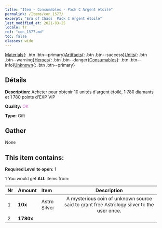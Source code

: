 ```yaml
---
title: "Item - Consumables - Pack C Argent étoilé"
permalink: /Items/con_1577/
excerpt: "Era of Chaos  Pack C Argent étoilé"
last_modified_at: 2021-03-25
locale: fr
ref: "con_1577.md"
toc: false
classes: wide
---
```

 [Materials](/fr/Items/){: .btn .btn--primary}[Artifacts](/fr/Items/Artifacts/){: .btn .btn--success}[Units](/fr/Items/Units/){: .btn .btn--warning}[Heroes](/fr/Items/Heroes/){: .btn .btn--danger}[Consumables](/fr/Items/Consumables/){: .btn .btn--info}[Unknown](/fr/Items/Unknown/){: .btn .btn--primary}

## Détails
 **Description:** Acheter pour obtenir 10 unités d'argent étoilé, 1 780 diamants et 1 780 points d'EXP VIP

 **Quality:** <span style="color: #DA70D6">OK</span>

 **Type:** Gift

## Gather

  None

## This item contains:

 **Required Level to open:** 1

 1 You would get **ALL** items  from:

  | Nr | Amount |     Item    | Description |
  |:---|:-------|:------------|:-----------:|
  | 1 |  **10x** | Astro Silver | A mysterious coin of unknown source said to grant free Astrology silver to the user once.  | 
  | 2 |  **1780x** | <i class="fas fa-gem"/> |  | 
